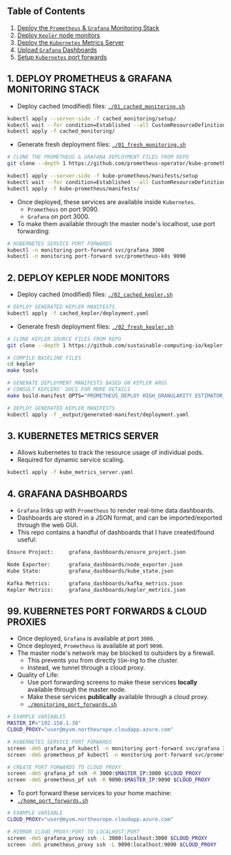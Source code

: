 ## Table of Contents

1. [Deploy the `Prometheus` & `Grafana` Monitoring Stack](#)
2. [Deploy `Kepler` node monitors](#)
3. [Deploy the `Kubernetes` Metrics Server](#)
4. [Upload `Grafana` Dashboards](#)
5. [Setup `Kubernetes` port forwards](#)

<!-- ########################################################################################################## -->

## 1. DEPLOY PROMETHEUS & GRAFANA MONITORING STACK

- Deploy cached (modified) files: [`./01_cached_monitoring.sh`](01_cached_monitoring.sh)

```bash
kubectl apply --server-side -f cached_monitoring/setup/
kubectl wait --for condition=Established --all CustomResourceDefinition --namespace=monitoring
kubectl apply -f cached_monitoring/
```

- Generate fresh deployment files: [`./01_fresh_monitoring.sh`](01_fresh_monitoring.sh)

```bash
# CLONE THE PROMETHEUS & GRAFANA DEPLOYMENT FILES FROM REPO
git clone --depth 1 https://github.com/prometheus-operator/kube-prometheus
```

```bash
kubectl apply --server-side -f kube-prometheus/manifests/setup
kubectl wait --for condition=Established --all CustomResourceDefinition --namespace=monitoring
kubectl apply -f kube-prometheus/manifests/
```

- Once deployed, these services are available inside `Kubernetes`.
    - `Prometheus` on port 9090.
    - `Grafana` on port 3000.
- To make them available through the master node's localhost, use port forwarding:

```bash
# KUBERNETES SERVICE PORT FORWARDS
kubectl -n monitoring port-forward svc/grafana 3000
kubectl -n monitoring port-forward svc/prometheus-k8s 9090
```

## 2. DEPLOY KEPLER NODE MONITORS

- Deploy cached (modified) files: [`./02_cached_kepler.sh`](02_cached_kepler.sh)

```bash
# DEPLOY GENERATED KEPLER MANIFESTS
kubectl apply -f cached_kepler/deployment.yaml
```

- Generate fresh deployment files: [`./02_fresh_kepler.sh`](02_fresh_kepler.sh)

```bash
# CLONE KEPLER SOURCE FILES FROM REPO
git clone --depth 1 https://github.com/sustainable-computing-io/kepler
```

```bash
# COMPILE BASELINE FILES
cd kepler
make tools

# GENERATE DEPLOYMENT MANIFESTS BASED ON KEPLER ARGS
# CONSULT KEPLERS' DOCS FOR MORE DETAILS
make build-manifest OPTS="PROMETHEUS_DEPLOY HIGH_GRANULARITY ESTIMATOR_SIDECAR_DEPLOY"
```

```bash
# DEPLOY GENERATED KEPLER MANIFESTS
kubectl apply -f _output/generated-manifest/deployment.yaml
```

## 3. KUBERNETES METRICS SERVER

- Allows kubernetes to track the resource usage of individual pods.
- Required for dynamic service scaling.

```bash
kubectl apply -f kube_metrics_server.yaml
```

## 4. GRAFANA DASHBOARDS

- `Grafana` links up with `Prometheus` to render real-time data dashboards.
- Dashboards are stored in a JSON format, and can be imported/exported through the web GUI.
- This repo contains a handful of dashboards that I have created/found useful:

```bash
Ensure Project:     grafana_dashboards/ensure_project.json

Node Exporter:      grafana_dashboards/node_exporter.json
Kube State:         grafana_dashboards/kube_state.json

Kafka Metrics:      grafana_dashboards/kafka_metrics.json
Kepler Metrics:     grafana_dashboards/kepler_metrics.json
```

## 99. KUBERNETES PORT FORWARDS & CLOUD PROXIES

- Once deployed, `Grafana` is available at port `3000`.
- Once deployed, `Prometheus` is available at port `9090`.
- The master node's network may be blocked to outsiders by a firewall.
    - This prevents you from directly `SSH`-ing to the cluster.
    - Instead, we tunnel through a cloud proxy.
- Quality of Life:
    - Use port forwarding screens to make these services **locally** available through the master node.
    - Make these services **publically** available through a cloud proxy.
    - [`./monitoring_port_forwards.sh`](monitoring_port_forwards.sh)

```bash
# EXAMPLE VARIABLES
MASTER_IP="192.158.1.38"
CLOUD_PROXY="user@myvm.northeurope.cloudapp.azure.com"

# KUBERNETES SERVICE PORT FORWARDS
screen -dmS grafana_pf kubectl -n monitoring port-forward svc/grafana 3000 --address=$MASTER_IP
screen -dmS prometheus_pf kubectl -n monitoring port-forward svc/prometheus-k8s 9090 --address=$MASTER_IP

# CREATE PORT FORWARDS TO CLOUD PROXY
screen -dmS grafana_pf ssh -R 3000:$MASTER_IP:3000 $CLOUD_PROXY
screen -dmS prometheus_pf ssh -R 9090:$MASTER_IP:9090 $CLOUD_PROXY
```

- To port forward these services to your home machine:
- [`./home_port_forwards.sh`](home_port_forwards.sh)

```bash
# EXAMPLE VARIABLE
CLOUD_PROXY="user@myvm.northeurope.cloudapp.azure.com"

# MIRROR CLOUD_PROXY:PORT TO LOCALHOST:PORT
screen -dmS grafana_proxy ssh -L 3000:localhost:3000 $CLOUD_PROXY
screen -dmS prometheus_proxy ssh -L 9090:localhost:9090 $CLOUD_PROXY
```